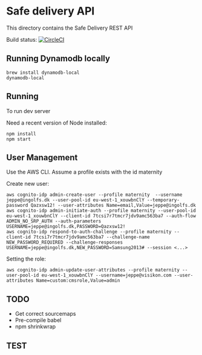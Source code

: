 # Safe delivery API

This directory contains the Safe Delivery REST API

Build status: [![CircleCI](https://circleci.com/bb/visikon/sda-api.svg?style=svg&circle-token=a1a268fe558936f4ebff881aa233a2d891af7017)](https://circleci.com/bb/visikon/sda-api)

## Running Dynamodb locally

```
brew install dynamodb-local
dynamodb-local
```

## Running

To run dev server

Need a recent version of Node installed:

```
npm install
npm start
```

## User Management

Use the AWS CLI. Assume a profile exists with the id maternity

Create new user:

```
aws cognito-idp admin-create-user --profile maternity  --username jeppe@ingolfs.dk --user-pool-id eu-west-1_xouwbnClY --temporary-password Qazxsw12! --user-attributes Name=email,Value=jeppe@ingolfs.dk
aws cognito-idp admin-initiate-auth --profile maternity --user-pool-id eu-west-1_xouwbnClY --client-id 7tcsi7r7tmcr7jdv9amc563ba7 --auth-flow ADMIN_NO_SRP_AUTH --auth-parameters USERNAME=jeppe@ingolfs.dk,PASSWORD=Qazxsw12!
aws cognito-idp respond-to-auth-challenge --profile maternity --client-id 7tcsi7r7tmcr7jdv9amc563ba7 --challenge-name NEW_PASSWORD_REQUIRED --challenge-responses USERNAME=jeppe@ingolfs.dk,NEW_PASSWORD=Samsung2013# --session <...>
```

Setting the role:

```
aws cognito-idp admin-update-user-attributes --profile maternity --user-pool-id eu-west-1_xouwbnClY --username=jeppe@visikon.com --user-attributes Name=custom:cmsrole,Value=admin
```

## TODO

- Get correct sourcemaps
- Pre-compile babel
- npm shrinkwrap

## TEST


